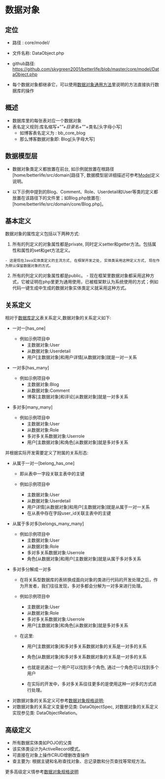# 数据对象

## 定位

- 路径   : core/model/
- 文件名称: DataObject.php

- github路径: https://github.com/skygreen2001/betterlife/blob/master/core/model/DataObject.php

- 每个数据对象都继承它，可以使用[数据对象通用方法](normalmethod.md)里说明的方法直接执行数据库的操作

## 概述

- 数据库里的每张表对应一个数据对象
- 表名定义规则:库名缩写+“_”+目录名+"_"+类名[头字母小写]
  - 如博客表名定义为  : bb_core_blog
  - 那么博客数据对象即: Blog[头字母大写]

## 数据模型层

- 数据对象类定义都放置在前台, 如示例就放置在根路径[home/betterlife/src/domain]路径下, 数据模型层详细描述可参考[Model](../mvc/model.md)定义说明。

- 以下示例中提到的Blog、Comment、Role、Userdetail和User等类的定义都放置在该路径下的文件里；如Blog.php放置在:[home/betterlife/src/domain/core/Blog.php]。

## 基本定义

数据对象的属性定义包括以下两种方式:

  1. 所有的列定义的对象属性都是private, 同时定义setter和getter方法。包括属性和属性的set和get方法定义。

    - 这是现在Java实体类定义的主流方式, 在框架开发之处, 实体类采用这种定义方式, 现在作为默认保留数据对象的方式。

  2. 所有的列定义的对象属性都是public。
    - 现在框架里数据对象都采用这种方式，它被证明在php里更为通用使用，已被框架默认为系统使用的方式；例如代码一键生成中生成的数据对象实体类定义就采用这种方式。

## 关系定义

相对于[数据库定义](../database/database_define.md)表关系定义,数据对象的关系定义如下:

* 一对一[has_one]

  - 例如示例项目中
    - 主数据对象:User
    - 从数据对象:Userdetail
    - 用户[主数据对象]和用户详情[从数据对象]就是一对一关系

* 一对多[has_many]

  - 例如示例项目中
    - 主数据对象:Blog
    - 从数据对象:Comment
    - 博客[主数据对象]和评论[从数据对象]就是一对多关系

* 多对多[many_many]

  - 例如示例项目中
    - 主数据对象:User
    - 从数据对象:Role
    - 多对多关系数据对象:Userrole
    - 用户[主数据对象]和角色[从数据对象]就是多对多关系

并根据实际开发需要定义了附属的关系形态:

* 从属于一对一[belong_has_one]

  - 即从表中一字段关联主表中的主键

  - 例如示例项目中
    - 主数据对象:User
    - 从数据对象:Userdetail
    - 用户详情[从数据对象]和用户[主数据对象]就是从属于一对一关系
    - 在从表中存在字段user_id关联主表中的主键

* 从属于多对多[belongs_many_many]

  - 例如示例项目中
    - 主数据对象:User
    - 从数据对象:Role
    - 多对多关系数据对象:Userrole
    - 角色[从数据对象]和用户[主数据对象]就是从属于多对多关系

* 多对多分解成一对多

  - 在将关系型数据库的表转换成面向对象的类进行代码的开发处理之后，作为开发者，我们往往发现，多对多都会分解为一对多来进行处理。

  - 例如示例项目中
    - 主数据对象:User
    - 从数据对象:Role
    - 多对多关系数据对象:Userrole
    - 用户[主数据对象]和角色[从数据对象]就是多对多关系

  - 在这里:
    - 用户[主数据对象]和多对多关系数据对象的关系是一对多的关系
    - 角色[从数据对象]和多对多关系数据对象的关系是一对多的关系
    - 也就是说通过一个用户可以找到多个角色, 通过一个角色可以找到多个用户

    - 在实际的开发中，多对多关系往往更多的是使用这种一对多的方式进行处理。

- 对数据对象的关系定义可参考[数据对象规格说明](dataobjectspec.md);
- 对数据对象的关系定义变量参见类: DataObjectSpec, 对数据对象的关系定义实现参见类: DataObjectRelation。


## 高级定义

 * 所有数据实体类如POJO的父类
 * 该实体类设计为ActiveRecord模式。
 * 可直接在对象上操作CRUD增删改查操作
 * 查主要为: 根据主键和名称查找对象、总记录数和分页查找等常规方法。

更多高级定义情参考[数据对象规格说明](dataobjectspec.md)
